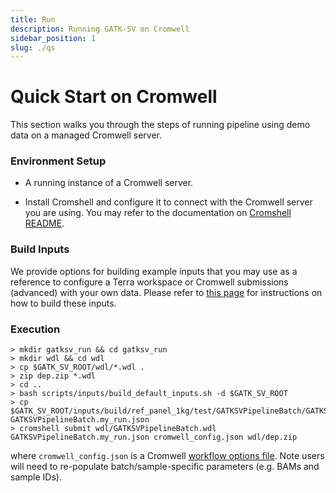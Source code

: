 ```yaml
---
title: Run
description: Running GATK-SV on Cromwell
sidebar_position: 1
slug: ./qs
---
```


# Quick Start on Cromwell

This section walks you through the steps of running pipeline using 
demo data on a managed Cromwell server.

### Environment Setup

- A running instance of a Cromwell server.

- Install Cromshell and configure it to connect with the Cromwell server you are using. 
  You may refer to the documentation on [Cromshell README](https://github.com/broadinstitute/cromshell).

### Build Inputs

We provide options for building example inputs that you may use as a reference 
to configure a Terra workspace or Cromwell submissions (advanced) with your own data. 
Please refer to [this page](/docs/advanced/build_inputs) for instructions on how to build these inputs.

### Execution

```shell
> mkdir gatksv_run && cd gatksv_run
> mkdir wdl && cd wdl
> cp $GATK_SV_ROOT/wdl/*.wdl .
> zip dep.zip *.wdl
> cd ..
> bash scripts/inputs/build_default_inputs.sh -d $GATK_SV_ROOT
> cp $GATK_SV_ROOT/inputs/build/ref_panel_1kg/test/GATKSVPipelineBatch/GATKSVPipelineBatch.json GATKSVPipelineBatch.my_run.json
> cromshell submit wdl/GATKSVPipelineBatch.wdl GATKSVPipelineBatch.my_run.json cromwell_config.json wdl/dep.zip
```

where `cromwell_config.json` is a Cromwell 
[workflow options file](https://cromwell.readthedocs.io/en/stable/wf_options/Overview/).
Note users will need to re-populate batch/sample-specific parameters (e.g. BAMs and sample IDs).
